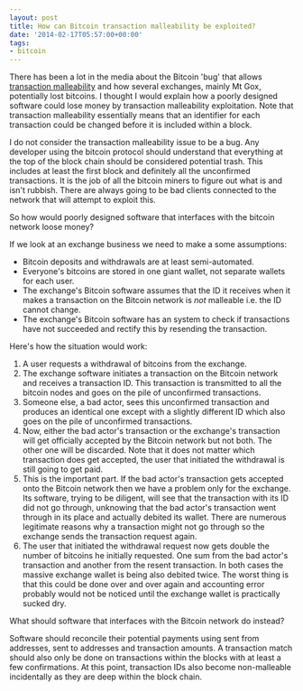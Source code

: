 ```yaml
---
layout: post
title: How can Bitcoin transaction malleability be exploited?
date: '2014-02-17T05:57:00+00:00'
tags:
- bitcoin
---
```

There has been a lot in the media about the Bitcoin 'bug' that allows [transaction malleability](https://en.bitcoin.it/wiki/Transaction_Malleability) and how several exchanges, mainly Mt Gox, potentially lost bitcoins. I thought I would explain how a poorly designed software could lose money by transaction malleability exploitation. Note that transaction malleability essentially means that an identifier for each transaction could be changed before it is included within a block.

I do not consider the transaction malleability issue to be a bug. Any developer using the bitcoin protocol should understand that everything at the top of the block chain should be considered potential trash. This includes at least the first block and definitely all the unconfirmed transactions. It is the job of all the bitcoin miners to figure out what is and isn't rubbish. There are always going to be bad clients connected to the network that will attempt to exploit this.

So how would poorly designed software that interfaces with the bitcoin network loose money?

If we look at an exchange business we need to make a some assumptions:

* Bitcoin deposits and withdrawals are at least semi-automated.
* Everyone's bitcoins are stored in one giant wallet, not separate wallets for each user.
* The exchange's Bitcoin software assumes that the ID it receives when it makes a transaction on the Bitcoin network is *not* malleable i.e. the ID cannot change.
* The exchange's Bitcoin software has an system to check if transactions have not succeeded and rectify this by resending the transaction.

Here's how the situation would work:

1. A user requests a withdrawal of bitcoins from the exchange.
2. The exchange software initiates a transaction on the Bitcoin network and receives a transaction ID. This transaction is transmitted to all the bitcoin nodes and goes on the pile of unconfirmed transactions.
3. Someone else, a bad actor, sees this unconfirmed transaction and produces an identical one except with a slightly different ID which also goes on the pile of unconfirmed transactions.
4. Now, either the bad actor's transaction or the exchange's transaction will get officially accepted by the Bitcoin network but not both. The other one will be discarded. Note that it does not matter which transaction does get accepted, the user that initiated the withdrawal is still going to get paid.
5. This is the important part. If the bad actor's transaction gets accepted onto the Bitcoin network then we have a problem only for the exchange. Its software, trying to be diligent, will see that the transaction with its ID did not go through, unknowing that the bad actor's transaction went through in its place and actually debited its wallet. There are numerous legitimate reasons why a transaction might not go through so the exchange sends the transaction request again.
6. The user that initiated the withdrawal request now gets double the number of bitcoins he initially requested. One sum from the bad actor's transaction and another from the resent transaction. In both cases the massive exchange wallet is being also debited twice. The worst thing is that this could be done over and over again and accounting error probably would not be noticed until the exchange wallet is practically sucked dry.

What should software that interfaces with the Bitcoin network do instead?

Software should reconcile their potential payments using sent from addresses, sent to addresses and transaction amounts. A transaction match should also only be done on transactions within the blocks with at least a few confirmations. At this point, transaction IDs also become non-malleable incidentally as they are deep within the block chain.